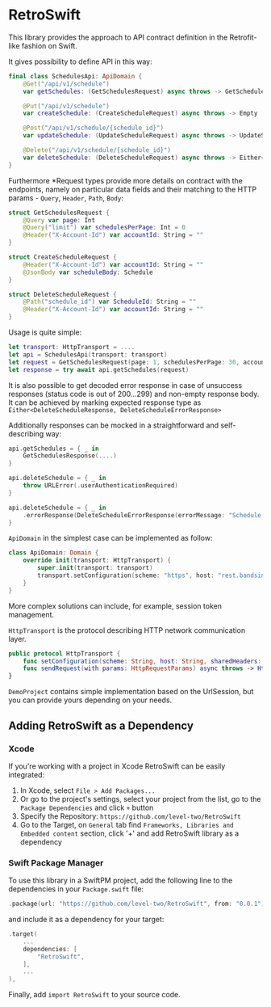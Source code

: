 # RetroSwift

This library provides the approach to API contract definition in the Retrofit-like fashion on Swift.

It gives possibility to define API in this way:

```swift
final class SchedulesApi: ApiDomain {
    @Get("/api/v1/schedule")
    var getSchedules: (GetSchedulesRequest) async throws -> GetSchedulesResponse

    @Put("/api/v1/schedule")
    var createSchedule: (CreateScheduleRequest) async throws -> Empty

    @Post("/api/v1/schedule/{schedule_id}")
    var updateSchedule: (UpdateScheduleRequest) async throws -> UpdateScheduleResponse

    @Delete("/api/v1/schedule/{schedule_id}")
    var deleteSchedule: (DeleteScheduleRequest) async throws -> Either<DeleteScheduleResponse, DeleteScheduleErrorResponse>
}
```

Furthermore *Request types provide more details on contract with the endpoints, namely on particular data fields and their matching to the HTTP params - `Query`, `Header`, `Path`, `Body`:

```swift
struct GetSchedulesRequest {
    @Query var page: Int
    @Query("limit") var schedulesPerPage: Int = 0
    @Header("X-Account-Id") var accountId: String = ""
}

struct CreateScheduleRequest {
    @Header("X-Account-Id") var accountId: String = ""
    @JsonBody var scheduleBody: Schedule
}

struct DeleteScheduleRequest {
    @Path("schedule_id") var ScheduleId: String = ""
    @Header("X-Account-Id") var accountId: String = ""
}
```

Usage is quite simple:

```swift
let transport: HttpTransport = ....
let api = SchedulesApi(transport: transport)
let request = GetSchedulesRequest(page: 1, schedulesPerPage: 30, accountId: "acc_id")
let response = try await api.getSchedules(request)
```

It is also possible to get decoded error response in case of unsuccess responses (status code is out of 200...299) and non-empty response body. It can be achieved by marking expected response type as `Either<DeleteScheduleResponse, DeleteScheduleErrorResponse>`

Additionally responses can be mocked in a straightforward and self-describing way:

```swift
api.getSchedules = { _ in
    GetSchedulesResponse(....)
}

api.deleteSchedule = { _ in
    throw URLError(.userAuthenticationRequired)
}

api.deleteSchedule = { _ in
    .errorResponse(DeleteScheduleErrorResponse(errorMessage: "Schedule not found"))
}

```

`ApiDomain` in the simplest case can be implemented as follow:

```swift
class ApiDomain: Domain {
    override init(transport: HttpTransport) {
        super.init(transport: transport)
        transport.setConfiguration(scheme: "https", host: "rest.bandsintown.com", sharedHeaders: nil)
    }
}
```

More complex solutions can include, for example, session token management.

`HttpTransport` is the protocol describing HTTP network communication layer. 

```swift
public protocol HttpTransport {
    func setConfiguration(scheme: String, host: String, sharedHeaders: [String: String]?)
    func sendRequest(with params: HttpRequestParams) async throws -> HttpOperationResult
}
```

`DemoProject` contains simple implementation based on the UrlSession, but you can provide yours depending on your needs.

## Adding RetroSwift as a Dependency

### Xcode

If you're working with a project in Xcode RetroSwift can be easily integrated:
1. In Xcode, select `File > Add Packages...`
1. Or go to the project's settings, select your project from the list, go to the `Package Dependencies` and click `+` button
1. Specify the Repository: `https://github.com/level-two/RetroSwift`
1. Go to the Target, on `General` tab find `Frameworks, Libraries and Embedded content` section, click '+' and add RetroSwift library as a dependency 

### Swift Package Manager

To use this library in a SwiftPM project, add the following line to the dependencies in your `Package.swift` file:

```swift
.package(url: "https://github.com/level-two/RetroSwift", from: "0.0.1"),
```

and include it as a dependency for your target:

```swift
.target(
    ...
    dependencies: [
        "RetroSwift",
    ],
    ...
),
```

Finally, add `import RetroSwift` to your source code.
